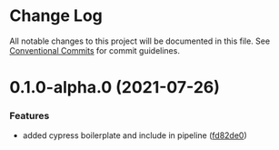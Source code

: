 # Change Log

All notable changes to this project will be documented in this file.
See [Conventional Commits](https://conventionalcommits.org) for commit guidelines.

# 0.1.0-alpha.0 (2021-07-26)


### Features

* added cypress boilerplate and include in pipeline ([fd82de0](https://github.com/gnowth/gnowth/commit/fd82de0b7f15ad14cc56e9423dc659dae9400755))
